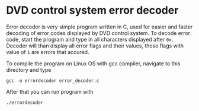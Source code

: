 # DVD control system error decoder

Error decoder is very simple program written in C, used for easier and faster decoding of error codes displayed by DVD control system. To decode error code, start the program and type in all characters displayed after `0x`. Decoder will than display all error flags and their values, those flags with value of `1` are errors that accured.

To compile the program on Linux OS with gcc compiler, navigate to this directory and type

```
gcc -o errordecoder error_decoder.c
```

After that you can run program with
```
./errordecoder
```